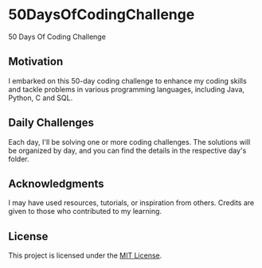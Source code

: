 # 50DaysOfCodingChallenge
50 Days Of Coding Challenge

## Motivation
I embarked on this 50-day coding challenge to enhance my coding skills and tackle problems in various programming languages, including Java, Python, C and SQL.

## Daily Challenges
Each day, I'll be solving one or more coding challenges. The solutions will be organized by day, and you can find the details in the respective day's folder.

## Acknowledgments
I may have used resources, tutorials, or inspiration from others. Credits are given to those who contributed to my learning.

## License
This project is licensed under the [MIT License](LICENSE).
